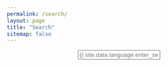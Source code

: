 ```yaml
---
permalink: /search/
layout: page
title: "Search"
sitemap: false
---
```


<!--

{% include _google_search.html %}

-->





<script type="text/javascript">
  window.onload = function(){
    new SimpleJekyllSearch({
        searchInput: document.getElementById('search-input'),
        resultsContainer: document.getElementById('results-container'),
        json: '{{site.url}}/search.json',
        searchResultTemplate: '<li class="entry-title"><a href="{url}" title="{title}">{title}</a></li>'
    });
  };
</script>

<!-- Search Box -->
<div style="text-align: center">
<input type="text"  placeholder="{{ site.data.language.enter_search_term }}" id="search-input"/>
</div>

<ul id="results-container">
</ul>



<div id="container"></div>
<link rel="stylesheet" href="https://jjeejj.github.io/css/gitment.css">
<script src="https://jjeejj.github.io/js/gitment.js"></script>
                   
<script type="text/javascript">
    const myTheme = {
        render(state, instance) {
        const container = document.createElement('div')
        container.lang = "en-US"
        container.className = 'gitment-container gitment-root-container'
        container.appendChild(instance.renderHeader(state, instance))
        container.appendChild(instance.renderEditor(state, instance))
        container.appendChild(instance.renderComments(state, instance))
        container.appendChild(instance.renderFooter(state, instance))
        return container
    },
}
            
var gitment = new Gitment({
    owner: 'shengnoah',
    repo: 'blog',
    oauth: {
        client_id: '42f0b747ee1c9b885257',
        client_secret: 'fa6e59a59069fd4410b04a1c3ce7e75f03eee80b',
    },
    theme: myTheme,
});

gitment.render('container');
</script>






